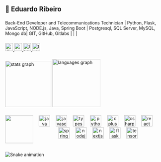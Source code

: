 <h2 align="left">🧣 Eduardo Ribeiro</h2>

###

<p align="left">Back-End Developer and Telecommunications Technician | Python, Flask, JavaScript, NODE.js, Java, Spring Boot | Postgresql, SQL Server, MySQL, Mongo db| GIT, GitHub, Gitlabs | | |</p>

###

<div align="left">
  <a href="https://discordapp.com/users/pot3883 " target="_blank">
    <img src="https://img.shields.io/static/v1?message=Discord&logo=discord&label=&color=7289DA&logoColor=white&labelColor=&style=for-the-badge" height="25" alt="discord logo"  />
  </a>
  <a href="https://mail.google.com/mail/?view=cm&fs=1&to=eduardoolive777@gmail.com&su=ASSUNTO&body=MENSAGEM" target="_blank">
    <img src="https://img.shields.io/static/v1?message=Gmail&logo=gmail&label=&color=D14836&logoColor=white&labelColor=&style=for-the-badge" height="25" alt="gmail logo"  />
  </a>
  <a href="www.linkedin.com/in/eduardoribeiro777" target="_blank">
    <img src="https://img.shields.io/static/v1?message=LinkedIn&logo=linkedin&label=&color=0077B5&logoColor=white&labelColor=&style=for-the-badge" height="25" alt="linkedin logo"  />
  </a>
  <a href="https://x.com/eduardoolive77" target="_blank">
    <img src="https://img.shields.io/static/v1?message=Twitter&logo=twitter&label=&color=1DA1F2&logoColor=white&labelColor=&style=for-the-badge" height="25" alt="twitter logo"  />
  </a>
</div>

###

<div align="left">
  <img src="https://github-readme-stats.vercel.app/api?username=EduardoRibeiroOl&hide_title=true&hide_rank=false&show_icons=true&include_all_commits=true&count_private=true&disable_animations=false&theme=codeSTACKr&locale=en&hide_border=false" height="148" alt="stats graph"  />
  <img src="https://github-readme-stats.vercel.app/api/top-langs?username=EduardoRibeiroOl&locale=en&hide_title=false&layout=compact&card_width=320&langs_count=6&theme=codeSTACKr&hide_border=false" height="154" alt="languages graph"  />
</div>

###

<img align="left" height="90" src="https://media2.giphy.com/media/v1.Y2lkPTc5MGI3NjExN2F2aWNicWdjdm85YjAyYWljaHlsYjA0YmRqamR5YzZ6amxjaTZuYyZlcD12MV9pbnRlcm5hbF9naWZfYnlfaWQmY3Q9Zw/Sw6fiilaRDWz7KW5x5/giphy.gif"  />

###

<div align="center">
  <img src="https://cdn.jsdelivr.net/gh/devicons/devicon/icons/java/java-original.svg" height="36" alt="java logo"  />
  <img width="11" />
  <img src="https://cdn.jsdelivr.net/gh/devicons/devicon/icons/javascript/javascript-original.svg" height="36" alt="javascript logo"  />
  <img width="11" />
  <img src="https://cdn.jsdelivr.net/gh/devicons/devicon/icons/typescript/typescript-original.svg" height="36" alt="typescript logo"  />
  <img width="11" />
  <img src="https://cdn.jsdelivr.net/gh/devicons/devicon/icons/python/python-original.svg" height="36" alt="python logo"  />
  <img width="11" />
  <img src="https://cdn.jsdelivr.net/gh/devicons/devicon/icons/cplusplus/cplusplus-original.svg" height="36" alt="cplusplus logo"  />
  <img width="11" />
  <img src="https://cdn.jsdelivr.net/gh/devicons/devicon/icons/csharp/csharp-original.svg" height="36" alt="csharp logo"  />
  <img width="11" />
  <img src="https://cdn.jsdelivr.net/gh/devicons/devicon/icons/react/react-original.svg" height="36" alt="react logo"  />
  <img width="11" />
  <img src="https://cdn.jsdelivr.net/gh/devicons/devicon/icons/spring/spring-original.svg" height="36" alt="spring logo"  />
  <img width="11" />
  <img src="https://cdn.jsdelivr.net/gh/devicons/devicon/icons/nodejs/nodejs-original.svg" height="36" alt="nodejs logo"  />
  <img width="11" />
  <img src="https://cdn.jsdelivr.net/gh/devicons/devicon/icons/nextjs/nextjs-original.svg" height="36" alt="nextjs logo"  />
  <img width="11" />
  <img src="https://cdn.jsdelivr.net/gh/devicons/devicon/icons/flask/flask-original.svg" height="36" alt="flask logo"  />
  <img width="11" />
  <img src="https://cdn.jsdelivr.net/gh/devicons/devicon/icons/tensorflow/tensorflow-original.svg" height="36" alt="tensorflow logo"  />
</div>

###

<br clear="both">

<img src="https://raw.githubusercontent.com/EduardoRibeiroOl/EduardoRibeiroOl/output/snake.svg" alt="Snake animation" />

###

